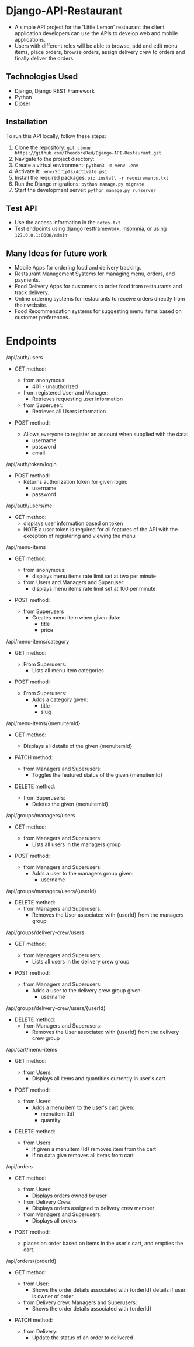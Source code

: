 # Django-API-Restaurant

- A simple API project for the 'Little Lemon' restaurant the client application developers can use the APIs to develop web and mobile applications. 
- Users with different roles will be able to browse, add and edit menu items, place orders, browse orders, assign delivery crew to orders and finally deliver the orders. 

## Technologies Used

- Django, Django REST Framework
- Python
- Djoser

## Installation

To run this API locally, follow these steps:

1. Clone the repository:
   `git clone https://github.com/TheodoreRed/Django-API-Restaurant.git`
2. Navigate to the project directory:
3. Create a virtual environment:
   `python3 -m venv .env`
4.  Activate it:
   `.env/Scripts/Activate.ps1`
5. Install the required packages:
   `pip install -r requirements.txt`
6. Run the Django migrations:
   `python manage.py migrate`
7. Start the development server:
   `python manage.py runserver`

## Test API
- Use the access information in the `notes.txt`
- Test endpoints using django restframework, [Insomnia](https://insomnia.rest/), or using `127.0.0.1:8000/admin`
## Many Ideas for future work
- Mobile Apps for ordering food and delivery tracking.
- Restaurant Management Systems for managing menu, orders, and payments.
- Food Delivery Apps for customers to order food from restaurants and track delivery.
- Online ordering systems for restaurants to receive orders directly from their website.
- Food Recommendation systems for suggesting menu items based on customer preferences.

# Endpoints
/api/auth/users

- GET method:
  - from anonymous:
    - 401 - unauthorized
  - from registered User and Manager:
    - Retrieves requesting user information
  - from Superuser:
    - Retrieves all Users information

- POST method:
  - Allows everyone to register an account when supplied with the data:
    - username
    - password
    - email

/api/auth/token/login

- POST method:
  - Returns authorization token for given login:
    - username
    - password

/api/auth/users/me

- GET method:
  - displays user information based on token
  - NOTE a user token is required for all features of the API with the exception of registering and viewing the menu

/api/menu-items

- GET method:
  - from anonymous:
    - displays menu items rate limit set at two per minute
  - from Users and Managers and Superuser:
    - displays menu items rate limit set at 100 per minute

- POST method:
  - from Superusers
    - Creates menu item when given data:
      - title
      - price

/api/menu-items/category

- GET method:
  - From Superusers:
    - Lists all menu item categories

- POST method:
  - From Superusers:
    - Adds a category given:
      - title
      - slug

/api/menu-items/{menuitemId}

- GET method:
  - Displays all details of the given {menuitemId} 

- PATCH method:
  - from Managers and Superusers:
    - Toggles the featured status of the given {menuitemId}

- DELETE method:
  - from Superusers:
    - Deletes the given {menuitemId}

/api/groups/managers/users

- GET method:
  - from Managers and Superusers:
    - Lists all users in the managers group

- POST method:
  - from Managers and Superusers:
    - Adds a user to the managers group given:
      - username

/api/groups/managers/users/{userId}

- DELETE method:
  - from Managers and Superusers:
    - Removes the User associated with {userId} from the managers group 

/api/groups/delivery-crew/users

- GET method:
  - from Managers and Superusers:
    - Lists all users in the delivery crew group

- POST method:
  - from Managers and Superusers:
    - Adds a user to the delivery crew group given:
      - username

/api/groups/delivery-crew/users/{userId}

- DELETE method:
  - from Managers and Superusers:
    - Removes the User associated with {userId} from the delivery crew group

/api/cart/menu-items

- GET method:
  - from Users:
    - Displays all items and quantities currently in user's cart

- POST method:
  - from Users:
    - Adds a menu item to the user's cart given:
      - menuitem (Id)
      - quantity

- DELETE method:
  - from Users:
    - If given a menuitem (Id) removes item from the cart
    - If no data give removes all items from cart

/api/orders

- GET method:
  - from Users:
    - Displays orders owned by user
  - from Delivery Crew:
    - Displays orders assigned to delivery crew member
  - from Managers and Superusers:
    - Displays all orders

- POST method:
  - places an order based on items in the user's cart, and empties the cart.

/api/orders/{orderId}

- GET method:
  - from User:
    - Shows the order details associated with {orderId} details if user is owner of order.
  - from Delivery crew, Managers and Superusers:
    - Shows the order details associated with {orderId}

- PATCH method:
  - from Delivery:
    - Update the status of an order to delivered

